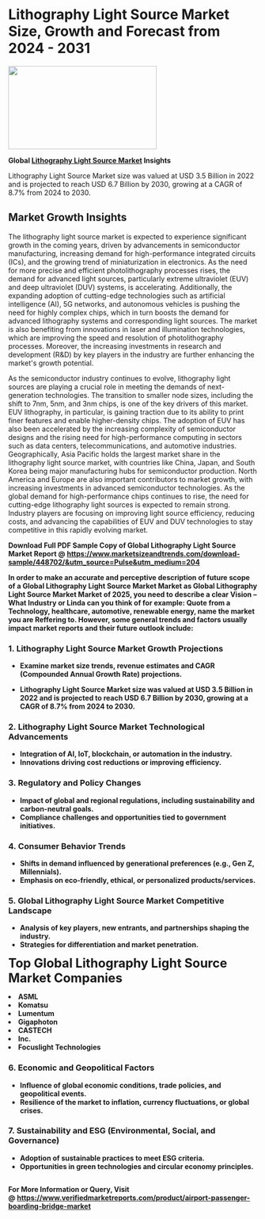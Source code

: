 <H1>Lithography Light Source Market Size, Growth and Forecast from 2024 - 2031</H1><img class="aligncenter size-medium wp-image-584254" src="https://thirdeyenews.in/wp-content/uploads/2024/09/Global-Market-Research-300x168.jpeg" alt="" width="300" height="168" /><p><strong>Global&nbsp;<a href="https://www.marketsizeandtrends.com/download-sample/448702/&amp;utm_source=Pulse&amp;utm_medium=204">Lithography Light Source Market</a> Insights</strong></p><p>Lithography Light Source Market size was valued at USD 3.5 Billion in 2022 and is projected to reach USD 6.7 Billion by 2030, growing at a CAGR of 8.7% from 2024 to 2030.</p><p><h2>Market Growth Insights</h2> <p>The lithography light source market is expected to experience significant growth in the coming years, driven by advancements in semiconductor manufacturing, increasing demand for high-performance integrated circuits (ICs), and the growing trend of miniaturization in electronics. As the need for more precise and efficient photolithography processes rises, the demand for advanced light sources, particularly extreme ultraviolet (EUV) and deep ultraviolet (DUV) systems, is accelerating. Additionally, the expanding adoption of cutting-edge technologies such as artificial intelligence (AI), 5G networks, and autonomous vehicles is pushing the need for highly complex chips, which in turn boosts the demand for advanced lithography systems and corresponding light sources. The market is also benefiting from innovations in laser and illumination technologies, which are improving the speed and resolution of photolithography processes. Moreover, the increasing investments in research and development (R&D) by key players in the industry are further enhancing the market's growth potential.</p> <p><strong></strong></p> <p>As the semiconductor industry continues to evolve, lithography light sources are playing a crucial role in meeting the demands of next-generation technologies. The transition to smaller node sizes, including the shift to 7nm, 5nm, and 3nm chips, is one of the key drivers of this market. EUV lithography, in particular, is gaining traction due to its ability to print finer features and enable higher-density chips. The adoption of EUV has also been accelerated by the increasing complexity of semiconductor designs and the rising need for high-performance computing in sectors such as data centers, telecommunications, and automotive industries. Geographically, Asia Pacific holds the largest market share in the lithography light source market, with countries like China, Japan, and South Korea being major manufacturing hubs for semiconductor production. North America and Europe are also important contributors to market growth, with increasing investments in advanced semiconductor technologies. As the global demand for high-performance chips continues to rise, the need for cutting-edge lithography light sources is expected to remain strong. Industry players are focusing on improving light source efficiency, reducing costs, and advancing the capabilities of EUV and DUV technologies to stay competitive in this rapidly evolving market.</p> <p><strong></p><p><span class=""><strong>Download Full PDF Sample Copy of Global Lithography Light Source Market Report</strong> @ <a href="https://www.marketsizeandtrends.com/download-sample/448702/&amp;utm_source=Pulse&amp;utm_medium=204" target="_blank">https://www.marketsizeandtrends.com/download-sample/448702/&amp;utm_source=Pulse&amp;utm_medium=204</a></span></p><p>In order to make an accurate and perceptive description of future scope of a Global&nbsp;Lithography Light Source Market Market as Global&nbsp;Lithography Light Source Market Market of 2025, you need to describe a clear Vision &ndash; What Industry or Linda can you think of for example: Quote from a Technology, healthcare, automotive, renewable energy, name the market you are Reffering to. However, some general trends and factors usually impact market reports and their future outlook include:</p><h3>1.&nbsp;<strong>Lithography Light Source Market Growth Projections</strong></h3><ul><li>Examine market size trends, revenue estimates and CAGR (Compounded Annual Growth Rate) projections.</li><li><p>Lithography Light Source Market size was valued at USD 3.5 Billion in 2022 and is projected to reach USD 6.7 Billion by 2030, growing at a CAGR of 8.7% from 2024 to 2030.</p></li></ul><h3>2.&nbsp;<strong>Lithography Light Source Market Technological Advancements</strong></h3><ul><li>Integration of AI, IoT, blockchain, or automation in the industry.</li><li>Innovations driving cost reductions or improving efficiency.</li></ul><h3>3.&nbsp;<strong>Regulatory and Policy Changes</strong></h3><ul><li>Impact of global and regional regulations, including sustainability and carbon-neutral goals.</li><li>Compliance challenges and opportunities tied to government initiatives.</li></ul><h3>4.&nbsp;<strong>Consumer Behavior Trends</strong></h3><ul><li>Shifts in demand influenced by generational preferences (e.g., Gen Z, Millennials).</li><li>Emphasis on eco-friendly, ethical, or personalized products/services.</li></ul><h3>5.&nbsp;<strong>Global Lithography Light Source Market Competitive Landscape</strong></h3><ul><li>Analysis of key players, new entrants, and partnerships shaping the industry.</li><li>Strategies for differentiation and market penetration.</li></ul><p data-pm-slice="1 1 []"><span style="color: inherit; font-family: inherit; font-size: 25px;">Top Global Lithography Light Source Market Companies</span></p><div class="" data-test-id=""><p><li>ASML</li><li> Komatsu</li><li> Lumentum</li><li> Gigaphoton</li><li> CASTECH</li><li> Inc.</li><li> Focuslight Technologies</li></p></div><h3>6.&nbsp;<strong>Economic and Geopolitical Factors</strong></h3><ul><li>Influence of global economic conditions, trade policies, and geopolitical events.</li><li>Resilience of the market to inflation, currency fluctuations, or global crises.</li></ul><h3>7.&nbsp;<strong>Sustainability and ESG (Environmental, Social, and Governance)</strong></h3><ul><li>Adoption of sustainable practices to meet ESG criteria.</li><li>Opportunities in green technologies and circular economy principles.</li></ul><h2><strong style="font-size: 14px;">For More Information or Query, Visit @&nbsp;</strong><a style="background-color: #ffffff; font-size: 14px;" href="https://www.marketsizeandtrends.com/report/lithography-light-source-market/" target="_blank">https://www.verifiedmarketreports.com/product/airport-passenger-boarding-bridge-market</a></h2>
